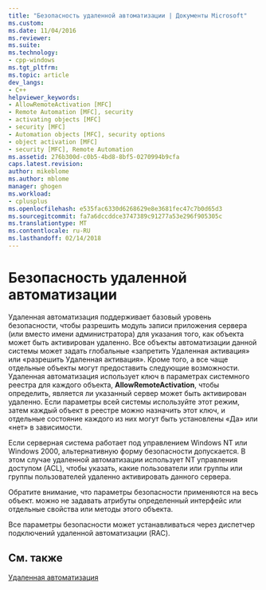 ```yaml
---
title: "Безопасность удаленной автоматизации | Документы Microsoft"
ms.custom: 
ms.date: 11/04/2016
ms.reviewer: 
ms.suite: 
ms.technology:
- cpp-windows
ms.tgt_pltfrm: 
ms.topic: article
dev_langs:
- C++
helpviewer_keywords:
- AllowRemoteActivation [MFC]
- Remote Automation [MFC], security
- activating objects [MFC]
- security [MFC]
- Automation objects [MFC], security options
- object activation [MFC]
- security [MFC], Remote Automation
ms.assetid: 276b300d-c0b5-4bd8-8bf5-0270994b9cfa
caps.latest.revision: 
author: mikeblome
ms.author: mblome
manager: ghogen
ms.workload:
- cplusplus
ms.openlocfilehash: e535fac6330d6268629e8e3681fec47c7b0d65d3
ms.sourcegitcommit: fa7a6dccddce3747389c91277a53e296f905305c
ms.translationtype: MT
ms.contentlocale: ru-RU
ms.lasthandoff: 02/14/2018
---
```

# <a name="security-in-remote-automation"></a>Безопасность удаленной автоматизации
Удаленная автоматизация поддерживает базовый уровень безопасности, чтобы разрешить модуль записи приложения сервера (или вместо имени администратора) для указания того, как объекта может быть активирован удаленно. Все объекты автоматизации данной системы может задать глобальные «запретить Удаленная активация» или «разрешить Удаленная активация». Кроме того, а все чаще отдельные объекты могут предоставить следующие возможности. Удаленная автоматизация использует ключ в параметрах системного реестра для каждого объекта, **AllowRemoteActivation**, чтобы определить, является ли указанный сервер может быть активирован удаленно. Если параметры всей системы используйте этот режим, затем каждый объект в реестре можно назначить этот ключ, и отдельные состояние каждого из них могут быть установлены «Да» или «нет» в зависимости.  
  
 Если серверная система работает под управлением Windows NT или Windows 2000, альтернативную форму безопасности допускается. В этом случае удаленной автоматизации использует NT управления доступом (ACL), чтобы указать, какие пользователи или группы или группы пользователей удаленно активировать данного сервера.  
  
 Обратите внимание, что параметры безопасности применяются на весь объект. можно не задавать атрибуты определенный интерфейс или отдельные свойства или методы этого объекта.  
  
 Все параметры безопасности может устанавливаться через диспетчер подключений удаленной автоматизации (RAC).  
  
## <a name="see-also"></a>См. также  
 [Удаленная автоматизация](../mfc/remote-automation.md)

